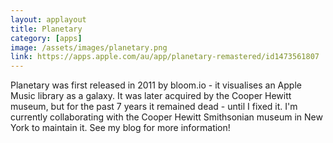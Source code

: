 ```yaml
---
layout: applayout
title: Planetary
category: [apps]
image: /assets/images/planetary.png
link: https://apps.apple.com/au/app/planetary-remastered/id1473561807
---
```


Planetary was first released in 2011 by bloom.io - it visualises an Apple Music library as a galaxy.  It was later acquired by the Cooper Hewitt museum, but for the past 7 years it remained dead - until I fixed it.  I'm currently collaborating with the Cooper Hewitt Smithsonian museum in New York to maintain it.  See my blog for more information!

